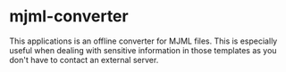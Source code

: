 # mjml-converter

This applications is an offline converter for MJML files. This is especially useful when dealing with sensitive information in those templates as you don't have to contact an external server.
